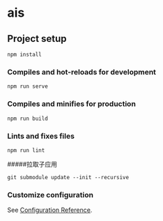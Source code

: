 # ais

## Project setup
```
npm install
```

### Compiles and hot-reloads for development
```
npm run serve
```

### Compiles and minifies for production
```
npm run build
```

### Lints and fixes files
```
npm run lint
```

#####拉取子应用
```shell
git submodule update --init --recursive
```

### Customize configuration
See [Configuration Reference](https://cli.vuejs.org/config/).
